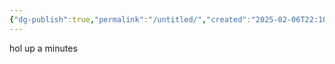 ```yaml
---
{"dg-publish":true,"permalink":"/untitled/","created":"2025-02-06T22:10:04.795-05:00","updated":"2025-02-06T22:10:23.071-05:00"}
---
```


hol up a minutes